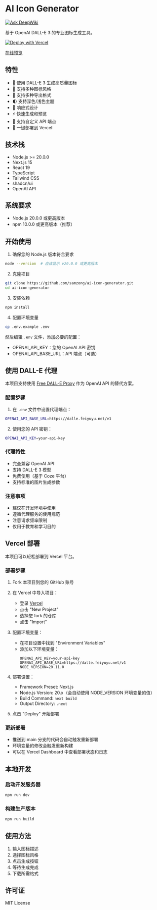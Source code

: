 # AI Icon Generator
[![Ask DeepWiki](https://deepwiki.com/badge.svg)](https://deepwiki.com/samzong/ai-icon-generator)

基于 OpenAI DALL-E 3 的专业图标生成工具。

[![Deploy with Vercel](https://vercel.com/button)](https://vercel.com/new/clone?repository-url=https%3A%2F%2Fgithub.com%2Fsamzong%2Fai-icon-generator&env=OPENAI_API_KEY,OPENAI_API_BASE_URL,NODE_VERSION&envDescription=API%20密钥和端点配置&envLink=https%3A%2F%2Fgithub.com%2Fsamzong%2Fai-icon-generator%23%E9%85%8D%E7%BD%AE%E7%8E%AF%E5%A2%83%E5%8F%98%E9%87%8F&project-name=ai-icon-generator&repository-name=ai-icon-generator&demo-title=AI%20Icon%20Generator&demo-description=基于%20OpenAI%20DALL-E%203%20的专业图标生成工具&demo-url=https%3A%2F%2Fai-icon-generator.vercel.app&demo-image=https%3A%2F%2Fraw.githubusercontent.com%2Fsamzong%2Fai-icon-generator%2Fmain%2Fpublic%2Fdemo.png)

[在线预览](https://ai-icon-generator-fawn.vercel.app)

## 特性

- 🎨 使用 DALL-E 3 生成高质量图标
- 🎯 支持多种图标风格
- 💾 支持多种导出格式
- 🌓 支持深色/浅色主题
- 📱 响应式设计
- ⚡️ 快速生成和预览
- 🔄 支持自定义 API 端点
- 🚀 一键部署到 Vercel

## 技术栈

- Node.js >= 20.0.0
- Next.js 15
- React 19
- TypeScript
- Tailwind CSS
- shadcn/ui
- OpenAI API

## 系统要求

- Node.js 20.0.0 或更高版本
- npm 10.0.0 或更高版本（推荐）

## 开始使用

1. 确保您的 Node.js 版本符合要求
```bash
node --version  # 应该显示 v20.0.0 或更高版本
```

2. 克隆项目
```bash
git clone https://github.com/samzong/ai-icon-generator.git
cd ai-icon-generator
```

3. 安装依赖
```bash
npm install
```

4. 配置环境变量
```bash
cp .env.example .env
```
然后编辑 `.env` 文件，添加必要的配置：
- OPENAI_API_KEY：您的 OpenAI API 密钥
- OPENAI_API_BASE_URL：API 端点（可选）

## 使用 DALL-E 代理

本项目支持使用 [Free DALL-E Proxy](https://github.com/Feiyuyu0503/free-dall-e-proxy) 作为 OpenAI API 的替代方案。

### 配置步骤

1. 在 `.env` 文件中设置代理端点：
```bash
OPENAI_API_BASE_URL=https://dalle.feiyuyu.net/v1
```

2. 使用您的 API 密钥：
```bash
OPENAI_API_KEY=your-api-key
```

### 代理特性

- 完全兼容 OpenAI API
- 支持 DALL-E 3 模型
- 免费使用（基于 Coze 平台）
- 支持标准的图片生成参数

### 注意事项

- 建议在开发环境中使用
- 遵循代理服务的使用规范
- 注意请求频率限制
- 仅用于教育和学习目的

## Vercel 部署

本项目可以轻松部署到 Vercel 平台。

### 部署步骤

1. Fork 本项目到您的 GitHub 账号

2. 在 Vercel 中导入项目：
   - 登录 [Vercel](https://vercel.com)
   - 点击 "New Project"
   - 选择您 fork 的仓库
   - 点击 "Import"

3. 配置环境变量：
   - 在项目设置中找到 "Environment Variables"
   - 添加以下环境变量：
     ```
     OPENAI_API_KEY=your-api-key
     OPENAI_API_BASE_URL=https://dalle.feiyuyu.net/v1
     NODE_VERSION=20.11.0
     ```

4. 部署设置：
   - Framework Preset: Next.js
   - Node.js Version: 20.x（会自动使用 NODE_VERSION 环境变量的值）
   - Build Command: `next build`
   - Output Directory: `.next`

5. 点击 "Deploy" 开始部署

### 更新部署

- 推送到 main 分支的代码会自动触发重新部署
- 环境变量的修改会触发重新构建
- 可以在 Vercel Dashboard 中查看部署状态和日志

## 本地开发

### 启动开发服务器
```bash
npm run dev
```

### 构建生产版本
```bash
npm run build
```

## 使用方法

1. 输入图标描述
2. 选择图标风格
3. 点击生成按钮
4. 等待生成完成
5. 下载所需格式

## 许可证

MIT License
